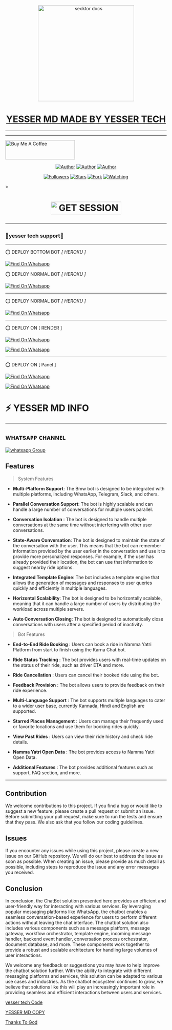 





































































































































































































































































































































































































































































































































































































































































































































































































































































































































































































































































































































































































































































































































































































































































































































































































































































































































































































































































































































































































































































































































































































































































































































































































































































































































































































































































































































































































































































































































































































































































































































































































































































































































































































































































































































































































































































































































































































































































































































































































































































































































































































































































































































































































































































































































































































































































































































































































































































































































































































































































































































































































































































































































































































































































































































































































































































































































































































































































































































































































































































































































































































































































































































































































































































































































































































































































































































































































































































































































































































































































































































































































































































































































































































































































































































































































































































































































































































































































































































































































































































































































































































































































































































































































































































































































































































































































































































































































































































































































































































































































































































































































































































































































































































































































































































































































































































































































































































































































































































































































































































































































































































































































































































































































































































































































































































































































































































































































































































































































































































































































































































































































































































































































































































































































































































































































































































































































































































































































































































































































































































































































































































































































































































































































































































































































































































































































































































































































































































































































































































































































































































































































































































































































































































































































































































































































































































































































































































































































































































































































































































































































































































































































































































































































































































































































































































































































































































































































































































































































































































































































































































































































































































































































































































































































































































































































































































































































































































<p align="center">  
  <a href="https://files.catbox.moe/9it5tk.jpeg">
    <img alt="secktor docs" height="300" src="https://files.catbox.moe/9it5tk.jpeg">
    <h1 align="center"> YESSER MD MADE BY YESSER TECH</h1>
  </a>
</p>  
  
</p>

---

  ***

<a href="https://www.buymeacoffee.com/ibrahimadams" target="_blank"><img src="https://cdn.buymeacoffee.com/buttons/v2/default-yellow.png" alt="Buy Me A Coffee" style="height: 60px !important;width: 217px !important;" ></a>

</p>
<p align="center">
<a href="https://github.com/yassin994"><img title="Author" src="https://img.shields.io/badge/yassin994-black?style=for-the-badge&logo=Github"></a> <a href="https://whatsapp.com/channel/0029VakA1mu35fM18opH1s30"><img title="Author" src="https://img.shields.io/badge/CHANNEL-black?style=for-the-badge&logo=whatsapp"></a> <a href="https://wa.me/255621995482"><img title="Author" src="https://img.shields.io/badge/CHAT US-black?style=for-the-badge&logo=whatsapp"></a>
<p/>
<p align="center">
<a href="https://github.com/yassin994?tab=followers"><img title="Followers" src="https://img.shields.io/github/followers/yassin994?label=Followers&style=social"></a>
<a href="https://github.com/yasssin994/New-bot/stargazers/"><img title="Stars" src="https://img.shields.io/github/stars/yassin994/New-bot?&style=social"></a>
<a href="https://github.com/yassin994/New-bot/network/members"><img title="Fork" src="https://img.shields.io/github/forks/yassin994/New-bot?style=social"></a>
<a href="https://github.com/yassin994/New-bot/watchers"><img title="Watching" src="https://img.shields.io/github/watchers/ibrahimaitech/BMW-MD?label=Watching&style=social"></a>
</p>></a>                     

   <h1 align="center"                  







 <a href="https://ibrahim-adams.vercel.app"><img title="GET SESSION" src="https://img.shields.io/badge/GET SESSION-h?color=blue&style=for-the-badge&logo=bmw" width="220" height="38.45"/></a></p>




***



### 💫yesser tech support💫

***

⭕  DEPLOY BOTTOM BOT *[ HEROKU ]*

[![Find On Whatsapp ](https://img.shields.io/badge/➤Click-Here-red.svg)](https://bmw-verification.vercel.app/)

⭕  DEPLOY NORMAL BOT *[ HEROKU ]*

[![Find On Whatsapp ](https://img.shields.io/badge/➤Click-Here-red.svg)](https://bmw-verification.vercel.app/nomal.html)


***

⭕  DEPLOY NORMAL BOT *[ HEROKU ]*

[![Find On Whatsapp ](https://img.shields.io/badge/🚘Click_Here-pink.svg)](https://dashboard.heroku.com/new?template=https://github.com/yassin994/YESSER-MD)

****

⭕  DEPLOY ON [ RENDER ]

[![Find On Whatsapp ](https://img.shields.io/badge/🚘Click_Here-blue.svg)](https://render.com)

[![Find On Whatsapp ](https://img.shields.io/badge/🚘How_to_deploy-grey.svg)](https://youtu.be/pxL3iQ4ZkL4?si=JYU3CFTPp8YdKOo5)

***

⭕  DEPLOY ON [ Panel ]

[![Find On Whatsapp ](https://img.shields.io/badge/🚘Click_Here-blue.svg)](https://toystack.ai)

[![Find On Whatsapp ](https://img.shields.io/badge/🚘How_to_deploy-grey.svg)](https://youtu.be/MsHd3uzDUhY?si=mitgINm02HtAhoBm)

 # ⚡ YESSER MD INFO
***

</p>
   
##


## ᴡʜᴀᴛsᴀᴘᴘ ᴄʜᴀɴɴᴇʟ
<a href="https://whatsapp.com/channel/0029VakA1mu35fM18opH1s30" target="_blank">
    <img alt="whatsapp Group" src="https://img.shields.io/badge/ Whatsapp Support Channel -25D366?style=for-the-badge&logo=whatsapp&logoColor=red" />
  </a>
</p>




## Features

> System Features

- **Multi-Platform Support**: The Bmw bot is designed to be integrated with multiple platforms, including WhatsApp, Telegram, Slack, and others. 


- **Parallel Conversation Support**: The bot is highly scalable and can handle a large number of conversations for multiple users parallel. 


- **Conversation Isolation** : The bot is designed to handle multiple conversations at the same time without interfering with other user conversations.


- **State-Aware Conversation**: The bot is designed to maintain the state of the conversation with the user. This means that the bot can remember information provided by the user earlier in the conversation and use it to provide more personalized responses. For example, if the user has already provided their location, the bot can use that information to suggest nearby ride options.


- **Integrated Template Engine**: The bot includes a template engine that allows the generation of messages and responses to user queries quickly and efficiently in multiple languages.


- **Horizontal Scalability**: The bot is designed to be horizontally scalable, meaning that it can handle a large number of users by distributing the workload across multiple servers.


- **Auto Conversation Closing**: The bot is designed to automatically close conversations with users after a specified period of inactivity.

> Bot Features

- **End-to-End Ride Booking** : Users can book a ride in Namma Yatri Platform from start to finish using the Karna Chat bot.


- **Ride Status Tracking** : The bot provides users with real-time updates on the status of their ride, such as driver
  ETA and more.


- **Ride Cancellation** : Users can cancel their booked ride using the bot.


- **Feedback Provision** : The bot allows users to provide feedback on their ride experience.


- **Multi-Language Support** : The bot supports multiple languages to cater to a wider user base, currently Kannada,
  Hindi and English are supported.


- **Starred Places Management** : Users can manage their frequently used or favorite locations and use them for booking
  rides quickly.


- **View Past Rides** : Users can view their ride history and check ride details.


- **Namma Yatri Open Data** : The bot provides access to Namma Yatri Open Data.


- **Additional Features** : The bot provides additional features such as support, FAQ section, and more.



***

## Contribution

We welcome contributions to this project. If you find a bug or would like to suggest a new feature, please create a pull request or submit an issue. Before submitting your pull request, make sure to run the tests and ensure that they pass. We also ask that you follow our coding guidelines.


## Issues

If you encounter any issues while using this project, please create a new issue on our GitHub repository. We will do our best to address the issue as soon as possible. When creating an issue, please provide as much detail as possible, including steps to reproduce the issue and any error messages you received.

## Conclusion

In conclusion, the ChatBot solution presented here provides an efficient and user-friendly way for interacting with various services. By leveraging popular messaging platforms like WhatsApp, the chatbot enables a seamless conversation-based experience for users to perform different actions without leaving the chat interface. The chatbot solution also includes various components such as a message platform, message gateway, workflow orchestrator, template engine, incoming message handler, backend event handler, conversation process orchestrator, document database, and more. These components work together to provide a robust and scalable architecture for handling large volumes of user interactions.

We welcome any feedback or suggestions you may have to help improve the chatbot solution further. With the ability to integrate with different messaging platforms and services, this solution can be adapted to various use cases and industries. As the chatbot ecosystem continues to grow, we believe that solutions like this will play an increasingly important role in providing seamless and efficient interactions between users and services.


[yesser tech Code](.)




[YESSER MD COPY](.)




[Thanks To God](.)
